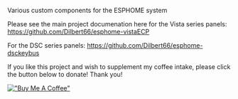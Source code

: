 Various custom components for the ESPHOME system

Please see the main project documenation here for the Vista series panels:
https://github.com/Dilbert66/esphome-vistaECP

For the DSC series panels:
https://github.com/Dilbert66/esphome-dsckeybus

If you like this project and wish to supplement my coffee intake, please click the button below to donate! Thank you!

[!["Buy Me A Coffee"](https://www.buymeacoffee.com/assets/img/custom_images/orange_img.png)](https://www.buymeacoffee.com/Dilbert66)

